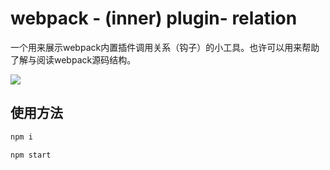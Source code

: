 # webpack - (inner) plugin- relation

一个用来展示webpack内置插件调用关系（钩子）的小工具。也许可以用来帮助了解与阅读webpack源码结构。

![](./sample/sample.gif)


## 使用方法

```javascript
npm i

npm start
```
